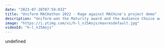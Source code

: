 ```yaml
---
date: "2023-07-20T07:59:03Z"
title: "Uniform MACHathon 2022 - Rage against MACHine's project demo"
description: "Uniform won the Maturity award and the Audience Choice award at this year's MACHathon! The winning project from Rage against the MACHine was a composable accelerator for commerce sites. This video is a demo of how it works (and a bit about how we made it work). Here's why we built it: to allow businesses to spin up actually useable eCommerce websites with the click of one button. But how was it made? And why is it important that it was built with composability in mind and a MACH architecture? You can find out these and more details in the blog post we wrote on the subject: https://uniform.to/uniform-wins-MACH-awards"
image: "https://i.ytimg.com/vi/h-l_nJ5Aojs/maxresdefault.jpg"
videoId: "h-l_nJ5Aojs"
---
```


undefined